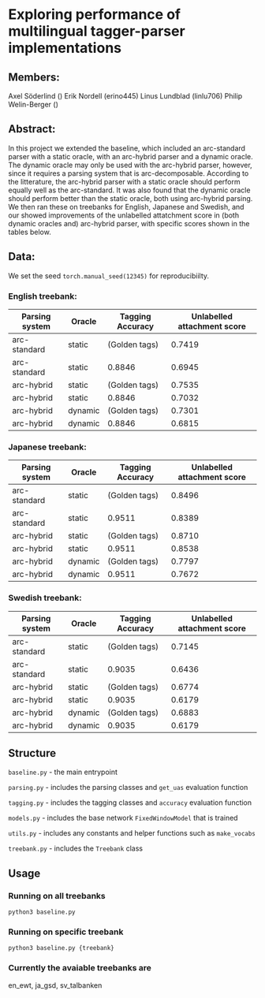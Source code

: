 # Exploring performance of multilingual tagger-parser implementations

## Members:

Axel Söderlind ()
Erik Nordell (erino445)
Linus Lundblad (linlu706)
Philip Welin-Berger ()

## Abstract:

In this project we extended the baseline, which included an arc-standard parser with a static oracle,
with an arc-hybrid parser and a dynamic oracle. The dynamic oracle may only be used with the arc-hybrid parser,
however, since it requires a parsing system that is arc-decomposable. According to the litterature, the arc-hybrid
parser with a static oracle should perform equally well as the arc-standard. It was also found that the dynamic oracle
should perform better than the static oracle, both using arc-hybrid parsing. We then ran these on treebanks for English, 
Japanese and Swedish, and our showed improvements of the unlabelled attatchment score in (both dynamic oracles and) arc-hybrid 
parser, with specific scores shown in the tables below.

## Data:

We set the seed `torch.manual_seed(12345)` for reproducibiilty.

### English treebank:

| Parsing system | Oracle  | Tagging Accuracy | Unlabelled attachment score |
| -------------- | ------- | ---------------- | --------------------------- |
| arc-standard   | static  | (Golden tags)    | 0.7419                      |
| arc-standard   | static  | 0.8846           | 0.6945                      |
| arc-hybrid     | static  | (Golden tags)    | 0.7535                      |
| arc-hybrid     | static  | 0.8846           | 0.7032                      |
| arc-hybrid     | dynamic | (Golden tags)    | 0.7301                      |
| arc-hybrid     | dynamic | 0.8846           | 0.6815                      |

### Japanese treebank:

| Parsing system | Oracle  | Tagging Accuracy | Unlabelled attachment score |
| -------------- | ------- | ---------------- | --------------------------- |
| arc-standard   | static  | (Golden tags)    | 0.8496                      |
| arc-standard   | static  | 0.9511           | 0.8389                      |
| arc-hybrid     | static  | (Golden tags)    | 0.8710                      |
| arc-hybrid     | static  | 0.9511           | 0.8538                      |
| arc-hybrid     | dynamic | (Golden tags)    | 0.7797                      |
| arc-hybrid     | dynamic | 0.9511           | 0.7672                      |

### Swedish treebank:

| Parsing system | Oracle  | Tagging Accuracy | Unlabelled attachment score |
| -------------- | ------- | ---------------- | --------------------------- |
| arc-standard   | static  | (Golden tags)    | 0.7145                      |
| arc-standard   | static  | 0.9035           | 0.6436                      |
| arc-hybrid     | static  | (Golden tags)    | 0.6774                      |
| arc-hybrid     | static  | 0.9035           | 0.6179                      |
| arc-hybrid     | dynamic | (Golden tags)    | 0.6883                      |
| arc-hybrid     | dynamic | 0.9035           | 0.6179                      |

## Structure

`baseline.py` - the main entrypoint

`parsing.py` - includes the parsing classes and `get_uas` evaluation function

`tagging.py` - includes the tagging classes and `accuracy` evaluation function

`models.py` - includes the base network `FixedWindowModel` that is trained

`utils.py` - includes any constants and helper functions such as `make_vocabs`

`treebank.py` - includes the `Treebank` class

## Usage

### Running on all treebanks

```shell
python3 baseline.py
```

### Running on specific treebank

```shell
python3 baseline.py {treebank}
```

### Currently the avaiable treebanks are

en_ewt, ja_gsd, sv_talbanken
